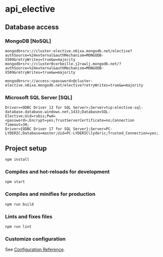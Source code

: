 # api_elective

## Database access
### MongoDB [NoSQL]
```
mongodb+srv://cluster-elective.n6ixa.mongodb.net/elective?authSource=%24external&authMechanism=MONGODB-X509&retryWrites=true&w=majority
mongodb+srv://cluster0corbeille.j2rawlj.mongodb.net/?authSource=%24external&authMechanism=MONGODB-X509&retryWrites=true&w=majority
```
```
mongodb+srv://access:<password>@cluster-elective.n6ixa.mongodb.net/elective?retryWrites=true&w=majority
```

### Microsoft SQL Server [SQL]
```
Driver=<ODBC Driver 13 for SQL Server>;Server=tcp:elective-sql-database.database.windows.net,1433;Database=SQL-Elective;Uid=rubis;Pwd=<password>;Encrypt=yes;TrustServerCertificate=no;Connection Timeout=30;
Driver={ODBC Driver 17 for SQL Server};Server=PC-LYDERIC;Database=master;Uid=PC-LYDERIC\lyderic;Trusted_Connection=yes;
```

## Project setup
```
npm install
```

### Compiles and hot-reloads for development
```
npm start
```

### Compiles and minifies for production
```
npm run build
```

### Lints and fixes files
```
npm run lint
```

### Customize configuration
See [Configuration Reference](https://cli.vuejs.org/config/).
